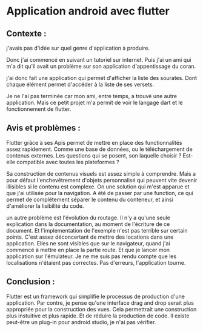 # Application android avec flutter

## Contexte :


j'avais pas d'idée sur quel genre d'application à produire.

Donc j'ai commencé en suivant un tutoriel sur internet. Puis j'ai un ami qui m'a dit qu'il avait un problème sur son application d'appentissage du coran.

j'ai donc fait une application qui permet d'afficher la liste des sourates. Dont chaque élément permet d'accéder à la liste
de ses versets.

Je ne l'ai pas terminée car mon ami, entre temps, a trouvé une autre application. Mais ce petit projet m'a permit de voir le langage
dart et le fonctionnement de flutter.


## Avis et problèmes :

Flutter grâce à ses Apis permet de mettre en place des functionnalités assez rapidement. Comme une base de données, ou le téléchargement de contenus externes. Les questions qui se posent, son laquelle choisir ? Est-elle compatible avec toutes les plateformes ?

Sa construction de contenus visuels est assez simple à comprendre. Mais a pour défaut l'enchevêtrement d'objets personnalisé qui peuvent vite devenir illisibles si le contenu est complexe. On une solution qui m'est apparue et que j'ai utilisée pour la navigation. A été de passer par une function, ce qui permet de complétement séparer le contenu du conteneur, et ainsi d'améliorer la lisibilité du code.

un autre problème est l'évolution du routage. Il n'y a qu'une seule explication dans la documentation, au moment de l'écriture de ce document. Et l'implementation de l'exemple n'est pas terrible sur certain points. C'est assez déconcertant de mettre des locations
dans une application. Elles ne sont visibles que sur le navigateur, quand j'ai commencé à mettre en place la partie route. Et que je lancer mon application sur l'émulateur. Je ne me suis pas rendu compte que les localisations n'étaient pas correctes.
Pas d'erreurs, l'application tourne.

## Conclusion :

Flutter est un framework qui simplifie le processus de production d'une application. Par contre, je pense qu'une interface drag and 
drop serait plus appropriée pour la construction des vues. Cela permettrait une construction plus instuitive et plus rapide.
Et de réduire la production de code. Il existe peut-être un plug-in pour android studio, je n'ai pas vérifier.


